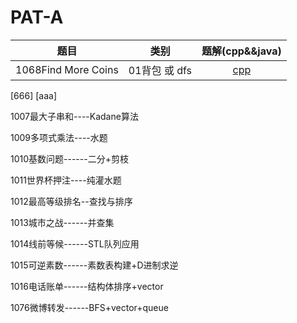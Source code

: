 # PAT-A
|题目|类别|题解(cpp&&java)|
|:----:|:----:|:----:|
|1068Find More Coins|01背包 或 dfs|[cpp](https://blog.csdn.net/m0_38024592/article/details/80084851)|
[666]
[aaa]

1007最大子串和----Kadane算法

1009多项式乘法----水题

1010基数问题------二分+剪枝

1011世界杯押注----纯灌水题

1012最高等级排名--查找与排序

1013城市之战------并查集

1014线前等候------STL队列应用

1015可逆素数------素数表构建+D进制求逆

1016电话账单------结构体排序+vector

1076微博转发------BFS+vector+queue

